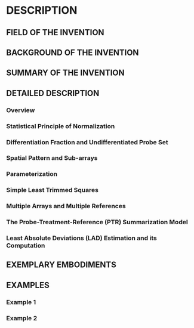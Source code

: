 # DESCRIPTION

## FIELD OF THE INVENTION

## BACKGROUND OF THE INVENTION

## SUMMARY OF THE INVENTION

## DETAILED DESCRIPTION

### Overview

### Statistical Principle of Normalization

### Differentiation Fraction and Undifferentiated Probe Set

### Spatial Pattern and Sub-arrays

### Parameterization

### Simple Least Trimmed Squares

### Multiple Arrays and Multiple References

### The Probe-Treatment-Reference (PTR) Summarization Model

### Least Absolute Deviations (LAD) Estimation and its Computation

## EXEMPLARY EMBODIMENTS

## EXAMPLES

### Example 1

### Example 2

